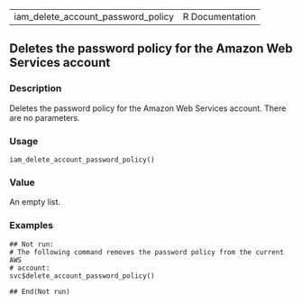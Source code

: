 <table style="width: 100%;">
<tbody>
<tr class="odd">
<td>iam_delete_account_password_policy</td>
<td style="text-align: right;">R Documentation</td>
</tr>
</tbody>
</table>

## Deletes the password policy for the Amazon Web Services account

### Description

Deletes the password policy for the Amazon Web Services account. There
are no parameters.

### Usage

    iam_delete_account_password_policy()

### Value

An empty list.

### Examples

    ## Not run: 
    # The following command removes the password policy from the current AWS
    # account:
    svc$delete_account_password_policy()

    ## End(Not run)
